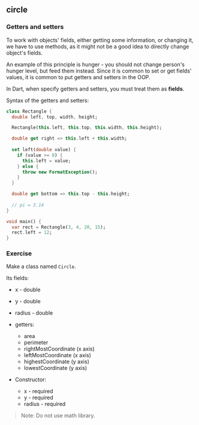 ## circle

### Getters and setters

To work with objects' fields, either getting some information, or changing it, we have to use methods, as it might not be a good idea to directly change object's fields. 

An example of this principle is hunger - you should not change person's hunger level, but feed them instead. Since it is common to set or get fields' values, it is common to put getters and setters in the OOP.

In Dart, when specify getters and setters, you must treat them as **fields**.

Syntax of the getters and setters:

```dart
class Rectangle {
  double left, top, width, height;

  Rectangle(this.left, this.top, this.width, this.height);

  double get right => this.left + this.width;
  
  set left(double value) {
    if (value >= 0) {
      this.left = value;
    } else {
      throw new FormatException(); 
    }
  }

  double get bottom => this.top - this.height;
  
  // pi = 3.14
}

void main() {
  var rect = Rectangle(3, 4, 20, 15);
  rect.left = 12;
}
```


### **Exercise**

Make a class named `Circle`.

Its fields:

- x - double
- y - double
- radius - double
- getters:
  - area
  - perimeter
  - rightMostCoordinate (x axis)
  - leftMostCoordinate (x axis)
  - highestCoordinate (y axis)
  - lowestCoordinate (y axis)


- Constructor:
  - x - required
  - y - required
  - radius - required

> Note: Do not use math library.